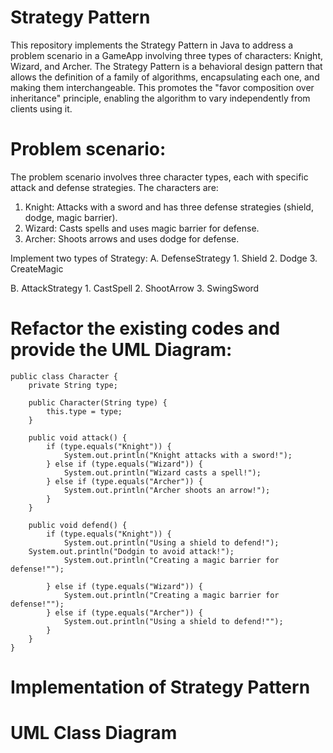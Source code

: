 # Strategy Pattern

This repository implements the Strategy Pattern in Java to address a problem scenario in a GameApp involving three types of characters: Knight, Wizard, and Archer. The Strategy Pattern is a behavioral design pattern that allows the definition of a family of algorithms, encapsulating each one, and making them interchangeable. This promotes the "favor composition over inheritance" principle, enabling the algorithm to vary independently from clients using it.

# Problem scenario:

The problem scenario involves three character types, each with specific attack and defense strategies. The characters are:

1. Knight: Attacks with a sword and has three defense strategies (shield, dodge, magic barrier).
2. Wizard: Casts spells and uses magic barrier for defense.
3. Archer: Shoots arrows and uses dodge for defense.

Implement two types of Strategy:
A.  DefenseStrategy
     1. Shield
     2. Dodge
     3. CreateMagic

B.  AttackStrategy
     1.  CastSpell
     2.  ShootArrow
     3.  SwingSword  

# Refactor the existing codes and provide the UML Diagram:
```
public class Character {
    private String type;

    public Character(String type) {
        this.type = type;
    }

    public void attack() {
        if (type.equals("Knight")) {
            System.out.println("Knight attacks with a sword!");
        } else if (type.equals("Wizard")) {
            System.out.println("Wizard casts a spell!");
        } else if (type.equals("Archer")) {
            System.out.println("Archer shoots an arrow!");
        }
    }

    public void defend() {
        if (type.equals("Knight")) {
            System.out.println("Using a shield to defend!");
	System.out.println("Dodgin to avoid attack!");
            System.out.println("Creating a magic barrier for defense!"");		

        } else if (type.equals("Wizard")) {
            System.out.println("Creating a magic barrier for defense!"");
        } else if (type.equals("Archer")) {
            System.out.println("Using a shield to defend!"");
        }
    }
}
```

# Implementation of Strategy Pattern


#  UML Class Diagram

